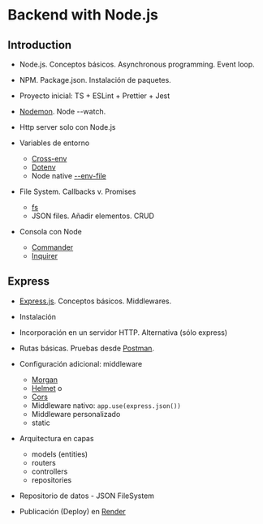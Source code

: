 # Backend with Node.js

## Introduction

- Node.js. Conceptos básicos. Asynchronous programming. Event loop.
- NPM. Package.json. Instalación de paquetes.
- Proyecto inicial: TS + ESLint + Prettier + Jest
- [Nodemon](https://nodemon.io/). Node --watch.
- Http server solo con Node.js
  
- Variables de entorno
  - [Cross-env](https://www.npmjs.com/package/cross-env)
  - [Dotenv](https://www.npmjs.com/package/dotenv)
  - Node native [--env-file](https://nodejs.org/en/learn/command-line/how-to-read-environment-variables-from-nodejs)

- File System. Callbacks v. Promises
  - [fs](https://nodejs.org/api/fs.html)
  - JSON files. Añadir elementos. CRUD
  
- Consola con Node
  - [Commander](https://www.npmjs.com/package/commander)
  - [Inquirer](https://www.npmjs.com/package/inquirer)

## Express

- [Express.js](https://expressjs.com/). Conceptos básicos. Middlewares.
- Instalación
- Incorporación en un servidor HTTP. Alternativa (sólo express)
- Rutas básicas. Pruebas desde [Postman](https://www.postman.com/).

- Configuración adicional: middleware
  - [Morgan](https://www.npmjs.com/package/morgan)
  - [Helmet](https://www.npmjs.com/package/helmet) o
  - [Cors](https://www.npmjs.com/package/cors)
  - Middleware nativo: `app.use(express.json())`
  - Middleware personalizado
  - static
  
- Arquitectura en capas
  - models (entities)
  - routers
  - controllers
  - repositories
- Repositorio de datos - JSON FileSystem

- Publicación (Deploy) en [Render](https://render.com/)
